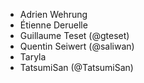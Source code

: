 - Adrien Wehrung
- Étienne Deruelle
- Guillaume Teset (@gteset)
- Quentin Seiwert (@saliwan)
- Taryla
- TatsumiSan (@TatsumiSan)
